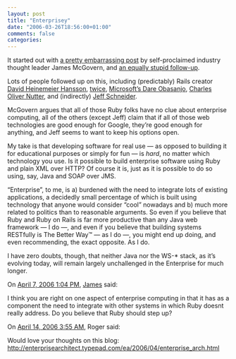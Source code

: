 ```yaml
---
layout: post
title: "Enterprisey"
date: "2006-03-26T18:56:00+01:00"
comments: false
categories: 
---
```


<p>It started out with <a href="http://duckdown.blogspot.com/2006/03/large-enterprises-and-why-they-dont.html">a pretty embarrassing post</a> by self-proclaimed industry thought leader James McGovern, and <a href="http://duckdown.blogspot.com/2006/03/large-enterprises-and-why-they-dont.html">an equally stupid follow-up</a>. </p>

<p>Lots of people followed up on this, including (predictably) Rails creator <a href="http://www.loudthinking.com/arc/000577.html">David Heinemeier Hansson</a>, <a href="http://feeds.feedburner.com/LoudThinking?m=168">twice</a>, <a href="http://www.25hoursaday.com/weblog/PermaLink.aspx?guid=29b15dde-1c17-4c48-b29d-0104ffefb423">Microsoft&#8217;s Dare Obasanjo</a>, <a href="http://headius.blogspot.com/2006/03/enterprise-sour-grapes.html">Charles Oliver Nutter</a>, and (indirectly) <a href="http://schneider.blogspot.com/archives/2006_03_19_schneider_archive.html#114330012601101074">Jeff Schneider</a>.</p>

<p>McGovern argues that all of those Ruby folks have no clue about enterprise computing, all of the others (except Jeff) claim that if all of those web technologies are good enough for Google, they&#8217;re good enough for anything, and Jeff seems to want to keep his options open.</p>

<p>My take is that developing software for real use &#8212; as opposed to building it for educational purposes or simply for fun &#8212; is <em>hard</em>, no matter which technology you use. Is it possible to build enterprise software using Ruby and plain XML over HTTP? Of course it is, just as it is possible to do so using, say, Java and SOAP over JMS. </p>

<p>&#8220;Enterprise&#8221;, to me, is a) burdened with the need to integrate lots of existing applications, a decidedly small percentage of which is built using technology that anyone would consider &#8220;cool&#8221; nowadays and b) much more related to politics than to reasonable arguments. So even if you believe that Ruby and Ruby on Rails is far more productive than any Java web framework &#8212; I do &#8212;, and even if you believe that building systems RESTfully is The Better Way&trade; &#8212; as I do &#8212;, you might end up doing, and even recommending, the exact opposite. As I do.</p>

<p>I have zero doubts, though, that neither Java nor the WS-* stack, as it&#8217;s evolving today, will remain  largely unchallenged in the Enterprise for much longer.</p>

<section class="comments">

<div class="comment" id="comment-848">
On <a href="#comment-848" title="Permalink to this comment">April  7, 2006  1:04 PM</a>, <a href="http://duckdown.blogspot.com" title="http://duckdown.blogspot.com" rel="nofollow">James</a>
said:
<p>I think you are right on one aspect of enterprise computing in that it has as a component the need to integrate with other systems in which Ruby doesnt really address. Do you believe that Ruby should step up?</p>


<div class="comment" id="comment-849">
On <a href="#comment-849" title="Permalink to this comment">April 14, 2006  3:55 AM</a>, Roger
said:
<p>Would love your thoughts on this blog: <a href="http://enterprisearchitect.typepad.com/ea/2006/04/enterprise_arch.html" rel="nofollow" /><a href="http://enterprisearchitect.typepad.com/ea/2006/04/enterprise_arch.html" rel="nofollow">http://enterprisearchitect.typepad.com/ea/2006/04/enterprise_arch.html</a></p>


</section>

